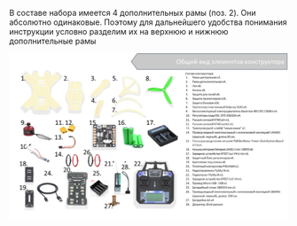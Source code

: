 В составе набора имеется 4 дополнительных рамы (поз. 2).
Они абсолютно одинаковые. 
Поэтому для дальнейшего удобства понимания инструкции условно разделим их на верхнюю и нижнюю дополнительные рамы

![Общая раскладка](../assets/allElements.png)
